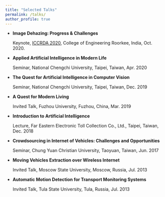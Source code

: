 ```yaml
---
title: "Selected Talks"
permalink: /talks/
author_profile: true
---
```


* **Image Dehazing: Progress & Challenges**

  Keynote, [ICCRDA 2020](http://iccrlab.com/index.html), College of Engineering Roorkee, India, Oct. 2020. 

* **Applied Artificial Intelligence in Modern Life**

  Seminar, National Chengchi University, Taipei, Taiwan, Apr. 2020

* **The Quest for Artificial Intelligence in Computer Vision**

  Seminar, National Chengchi University, Taipei, Taiwan, Dec. 2019
 
* **A Quest for Modern Living**
  
  Invited Talk, Fuzhou University, Fuzhou, China, Mar. 2019

* **Introduction to Artificial Intelligence**

  Lecture, Far Eastern Electronic Toll Collection Co., Ltd., Taipei, Taiwan, Dec. 2018

* **Crowdsourcing in Internet of Vehicles: Challenges and Opportunities**

  Seminar, Chung Yuan Christian University, Taoyuan, Taiwan, Jun. 2017

* **Moving Vehicles Extraction over Wireless Internet**

  Invited Talk, Moscow State University, Moscow, Russia, Jul. 2013

* **Automatic Motion Detection for Transport Monitoring Systems**
  
  Invited Talk, Tula State University, Tula, Russia, Jul. 2013
  
